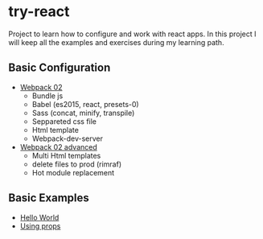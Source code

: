 # try-react
 Project to learn how to configure and work with react apps. In this project I will keep all the examples and exercises during my learning path.

## Basic Configuration
 - [Webpack 02](https://github.com/rafaelbenetti/try-react/tree/master/00%20-%20basics/00%20-%20config/00%20-%20webpack%2002)
    + Bundle js
    + Babel (es2015, react, presets-0)
    + Sass (concat, minify, transpile)
    + Seppareted css file
    + Html template
    + Webpack-dev-server
 - [Webpack 02 advanced](https://github.com/rafaelbenetti/try-react/tree/master/00%20-%20basics/00%20-%20config/01%20-%20webpack%2002%20advanced)
    + Multi Html templates 
    + delete files to prod (rimraf)
    + Hot module replacement 

## Basic Examples

 - [Hello World](https://github.com/rafaelbenetti/try-react/blob/master/00%20-%20basics/01%20-%20hello%20world/app.js)
 - [Using props](https://github.com/rafaelbenetti/try-react/blob/master/00%20-%20basics/01%20-%20hello%20world/app.js)